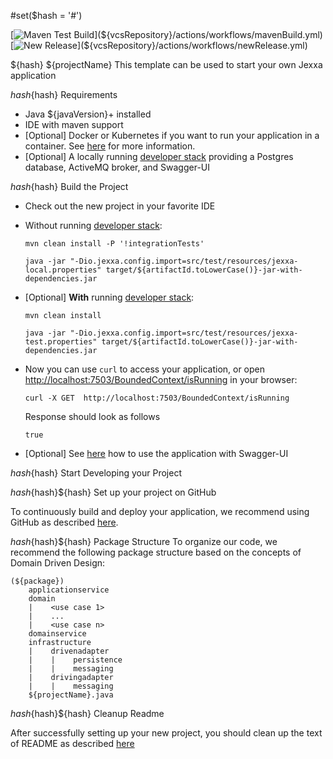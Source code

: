 #set($hash = '#')

[![Maven Test Build](${vcsRepository}/actions/workflows/mavenBuild.yml/badge.svg)](${vcsRepository}/actions/workflows/mavenBuild.yml)
[![New Release](${vcsRepository}/actions/workflows/newRelease.yml/badge.svg)](${vcsRepository}/actions/workflows/newRelease.yml)

${hash} ${projectName}
This template can be used to start your own Jexxa application
 
${hash}${hash}  Requirements

*   Java ${javaVersion}+ installed
*   IDE with maven support 
*   [Optional] Docker or Kubernetes if you want to run your application in a container. See [here](README-GitHub.md) for more information.   
*   [Optional] A locally running [developer stack](deploy/developerStack.yml) providing a Postgres database, ActiveMQ broker, and Swagger-UI 

${hash}${hash} Build the Project

*   Check out the new project in your favorite IDE

*   Without running [developer stack](deploy/developerStack.yml):
    ```shell
    mvn clean install -P '!integrationTests'

    java -jar "-Dio.jexxa.config.import=src/test/resources/jexxa-local.properties" target/${artifactId.toLowerCase()}-jar-with-dependencies.jar
    ```

*   [Optional] **With** running [developer stack](deploy/developerStack.yml):
    ```shell
    mvn clean install
    
    java -jar "-Dio.jexxa.config.import=src/test/resources/jexxa-test.properties" target/${artifactId.toLowerCase()}-jar-with-dependencies.jar
    ```

*   Now you can use `curl` to access your application, or open [http://localhost:7503/BoundedContext/isRunning](http://localhost:7503/BoundedContext/isRunning) in your browser:
    ```Console
    curl -X GET  http://localhost:7503/BoundedContext/isRunning
    ```
    Response should look as follows 
    ```Console
    true
    ```
*   [Optional] See [here](https://github.com/jexxa-projects/JexxaTutorials/blob/main/BookStore/README-OPENAPI.md#explore-openapi) how to use the application with Swagger-UI

${hash}${hash} Start Developing your Project

${hash}${hash}${hash} Set up your project on GitHub  

To continuously build and deploy your application, we recommend using GitHub as described [here](README-GitHub.md).

${hash}${hash}${hash} Package Structure
To organize our code, we recommend the following package structure based on the concepts of Domain Driven Design:

``` 
(${package})
    applicationservice
    domain
    |    <use case 1>
    |    ...
    |    <use case n>    
    domainservice    
    infrastructure
    |    drivenadapter
    |    |    persistence
    |    |    messaging
    |    drivingadapter
    |    |    messaging
    ${projectName}.java
```

${hash}${hash}${hash} Cleanup Readme

After successfully setting up your new project, you should clean up the text of README as described [here](https://www.makeareadme.com)    
